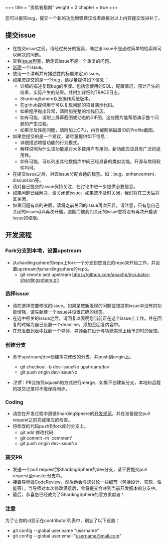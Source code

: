 +++
title = "贡献者指南"
weight = 2
chapter = true
+++

您可以报告bug，提交一个新的功能增强建议或者直接对以上内容提交改进补丁。

## 提交issue

 - 在提交issue之前，请经过充分的搜索，确定该issue不是通过简单的检索即可以解决的问题。
 - 查看[issue列表](https://github.com/sharding-sphere/sharding-sphere/issues)，确定该issue不是一个重复的问题。
 - [新建](https://github.com/sharding-sphere/sharding-sphere/issues/new)一个issue。
 - 使用一个清晰并有描述性的标题来定义issue。
 - 如果您提交的是一个bug，请尽量提供如下信息：
      - 详细的描述复现bug的步骤。包括您使用的SQL，配置情况，预计产生的结果，实际产生的结果。并附加详细的TRACE日志。
      - ShardingSphere以及操作系统版本。
      - 在github提供用于可以复现问题的项目演示代码。
      - 如果程序抛出异常，请附加完整的堆栈日志。
      - 如有可能，请附上屏幕截图或动态的GIF图，这些图片能帮助演示整个问题的产生过程。
      - 如果涉及性能问题，请附加上CPU，内存或网络磁盘IO的Profile截图。
 - 如果您提交的是一个建议，请尽量提供如下信息：
      - 详细描述增强功能的行为模式。
      - 解释说明为什么该功能是对大多数用户有用的。新功能应该具有广泛的适用性。
      - 如有可能，可以列出其他数据库中间已经具备的类似功能。开源与商用软件均可。
 - 在提交issue之后，对该issue分配合适的标签。如：bug，enhancement，discussion等。
 - 请对自己提交的issue保持关注，在讨论中进一步提供必要信息。
 - 如果问题已经解决，请关闭该issue。如果您不及时关闭，我们将在三天后将其关闭。
 - 如果问题有新的进展，请将之前关闭的issue再次开启。请注意，只有您自己关闭的issue可以再次开启，逾期而被我们关闭的issue您将没有再次开启该issue的权限。

## 开发流程

 ### Fork分支到本地，设置upstream
 
 - 从shardingsphere的repo上fork一个分支到您自己的repo来开始工作，并设置upstream为shardingsphere的repo。
    - git remote add upstream https://github.com/apache/incubator-shardingsphere.git
    
 ### 选择issue
 
 - 请在选择您要修改的issue。如果是您新发现的问题或想提供issue中没有的功能增强，请先新建一个issue并设置正确的标签。
 - 在选中相关的issue之后，请回复以表明您当前正在这个issue上工作。并在回复的时候为自己设置一个deadline，添加至回复内容中。
 - 在[开发者列表](http://incubator.apache.org/projects/shardingsphere.html)中找到一个导师，导师会在设计与功能实现上给予即时的反馈。
 
 ### 创建分支
 
 - 基于upstream/dev创建本次修改的分支，并push到origin上。
   - git checkout -b dev-issueNo upstream/dev
   - git push origin dev-issueNo
   
  - *注意*：PR会按照squash的方式进行merge，如果不创建新分支，本地和远程的提交记录将不能保持同步。
  
  ### Coding
 
 - 请您在开发过程中遵循ShardingSphere的[开发规范](/cn/contribute/code-conduct/)。并在准备提交pull request之前完成相应的检查。
 - 将修改的代码push到fork库的分支上。
    - git add 修改代码
    - git commit -m 'comment'
    - git push origin dev-issueNo
 
 ### 提交PR
 
 - 发送一个pull request到ShardingSphere的dev分支，请不要提交pull request至master分支中。
 - 接着导师做CodeReview，然后他会与您讨论一些细节（包括设计，实现，性能等）。当导师对本次修改满意后，会将提交合并到当前开发版本的分支中。
 - 最后，恭喜您已经成为了ShardingSphere的官方贡献者！
 
 ### 注意
 
 为了让你的id显示在contributor列表中，别忘了以下设置：
 
 - git config --global user.name "username"
 - git config --global user.email "username@mail.com"
